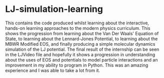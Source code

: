 # LJ-simulation-learning

This contains the code produced whilst learning about the interactive, hands-on learning approaches to the modern physics curriculum.
This shows the progression from learning about the Van Der Waals' Equation of State, to learning about the Lennard-Jones Potential, to 
learning about the MBWR Modified EOS, and finally producing a simple molecular dynamics simulation of the LJ potential. The final result 
of the internship can be seen in the LJVideo file and hopefully it shows a progression in understanding about the uses of EOS and potentials 
to model particle interactions and an improvement in my ability to program in Python.
This was an amazing experience and I was able to take a lot from it.
